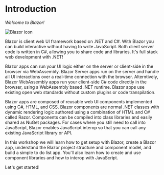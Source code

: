 # Introduction

*Welcome to Blazor!*

![Blazor icon](https://devblogs.microsoft.com/aspnet/wp-content/uploads/sites/16/2019/04/BrandBlazor_nohalo_128x.png)

Blazor is client web UI framework based on .NET and C#. With Blazor you can build interactive without having to write JavaScript. Both client server code is written in C#, allowing you to share code and libraries. It's full stack web development with .NET!

Blazor apps can run your UI logic either on the server or client-side in the browser via WebAssembly. Blazor Server apps run on the server and handle all UI interactions over a real-time connection with the browser. Alterntively, Blazor WebAssembly apps run your client-side C# code directly in the browser, using a WebAssembly based .NET runtime. Blazor apps use existing open web standards without custom plugins or code transpilation.

Blazor apps are composed of reusable web UI components implemented using C#, HTML, and CSS. Blazor components are normal .NET classes with dynamic rendering logic authored using a combination of HTML and C# called Razor. Components can be compiled into class libraries and easily shared as NuGet packages. For cases where you still need to call into JavaScript, Blazor enables JavaScript interop so that you can call any existing JavaScript library or API.

In this workshop we will learn how to get setup with Blazor, create a Blazor app, understand the Blazor project structure and component model, and build a simple to do list app. You'll also learn how to create and use component libraries and how to interop with JavaScript.

Let's get started!
